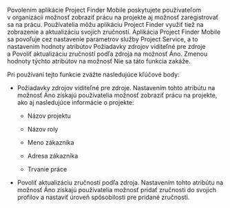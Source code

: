 Povolením aplikácie Project Finder Mobile poskytujete používateľom v organizácii možnosť zobraziť prácu na projekte aj možnosť zaregistrovať sa na prácu. Používatelia môžu aplikáciu Project Finder využiť tiež na zobrazenie a aktualizáciu svojich zručností. Aplikácia Project Finder Mobile sa povoľuje cez nastavenie parametrov služby Project Service, a to nastavením hodnoty atribútov Požiadavky zdrojov viditeľné pre zdroje a Povoliť aktualizáciu zručností podľa zdroja na možnosť Áno. Zmenou hodnoty týchto atribútov na možnosť Nie sa táto funkcia zakáže.  
  
 Pri používaní tejto funkcie zvážte nasledujúce kľúčové body:  
  
-   Požiadavky zdrojov viditeľné pre zdroje. Nastavením tohto atribútu na možnosť Áno získajú používatelia možnosť zobraziť prácu na projekte, ako aj nasledujúce informácie o projekte:  
  
    -   Názov projektu  
  
    -   Názov roly  
  
    -   Meno zákazníka  
  
    -   Adresa zákazníka  
  
    -   Trvanie práce  
  
-   Povoliť aktualizáciu zručností podľa zdroja. Nastavením tohto atribútu na možnosť Áno získajú používatelia možnosť pridať zručnosti do svojich profilov a nastaviť úroveň spôsobilosti pre pridané zručnosti.